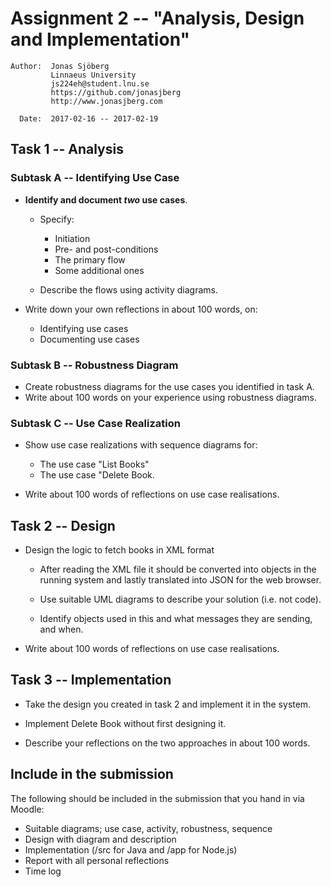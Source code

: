 
Assignment 2 -- "Analysis, Design and Implementation"
=====================================================
```
Author:  Jonas Sjöberg
         Linnaeus University
         js224eh@student.lnu.se
         https://github.com/jonasjberg
         http://www.jonasjberg.com

  Date:  2017-02-16 -- 2017-02-19
```

Task 1 -- Analysis
------------------

### Subtask A -- Identifying Use Case

* __Identify and document _two_ use cases__.
  * Specify:
    * Initiation
    * Pre- and post-conditions
    * The primary flow
    * Some additional ones

  * Describe the flows using activity diagrams.

* Write down your own reflections in about 100 words, on:
  * Identifying use cases
  * Documenting use cases


### Subtask B -- Robustness Diagram

* Create robustness diagrams for the use cases you identified in task A. 
* Write about 100 words on your experience using robustness diagrams.


### Subtask C -- Use Case Realization

* Show use case realizations with sequence diagrams for:
  * The use case "List Books" 
  * The use case "Delete Book.

* Write about 100 words of reflections on use case realisations.


Task 2 -- Design
----------------

* Design the logic to fetch books in XML format 

  * After reading the XML file it should be converted into objects in the
    running system and lastly translated into JSON for the web browser.

  * Use suitable UML diagrams to describe your solution (i.e. not code). 

  * Identify objects used in this and what messages they are sending, and when. 

* Write about 100 words of reflections on use case realisations.



Task 3 -- Implementation
------------------------

* Take the design you created in task 2 and implement it in the system. 

* Implement Delete Book without first designing it. 

* Describe your reflections on the two approaches in about 100 words.


Include in the submission
-------------------------
The following should be included in the submission that you hand in via Moodle:

* Suitable diagrams; use case, activity, robustness, sequence
* Design with diagram and description
* Implementation (/src for Java and /app for Node.js)
* Report with all personal reflections
* Time log
